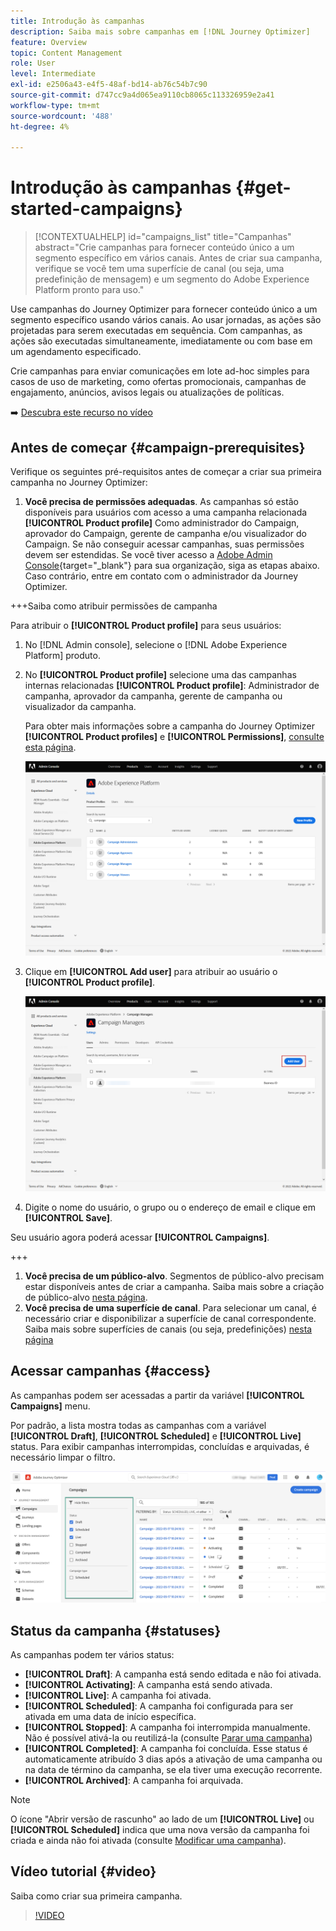 ```yaml
---
title: Introdução às campanhas
description: Saiba mais sobre campanhas em [!DNL Journey Optimizer]
feature: Overview
topic: Content Management
role: User
level: Intermediate
exl-id: e2506a43-e4f5-48af-bd14-ab76c54b7c90
source-git-commit: d747cc9a4d065ea9110cb8065c113326959e2a41
workflow-type: tm+mt
source-wordcount: '488'
ht-degree: 4%

---
```


# Introdução às campanhas {#get-started-campaigns}

>[!CONTEXTUALHELP]
>id="campaigns_list"
>title="Campanhas"
>abstract="Crie campanhas para fornecer conteúdo único a um segmento específico em vários canais. Antes de criar sua campanha, verifique se você tem uma superfície de canal (ou seja, uma predefinição de mensagem) e um segmento do Adobe Experience Platform pronto para uso."

Use campanhas do Journey Optimizer para fornecer conteúdo único a um segmento específico usando vários canais. Ao usar jornadas, as ações são projetadas para serem executadas em sequência. Com campanhas, as ações são executadas simultaneamente, imediatamente ou com base em um agendamento especificado.

Crie campanhas para enviar comunicações em lote ad-hoc simples para casos de uso de marketing, como ofertas promocionais, campanhas de engajamento, anúncios, avisos legais ou atualizações de políticas.

➡️ [Descubra este recurso no vídeo](#video)

<!--You can create two types of campaigns:

* **Scheduled campaigns** allow for simple ad-hoc batch communications for marketing use cases like promotional offers, engagement campaigns, announcements, legal notices, or policy updates.
* **API Triggered Campaigns** allow for simple transactional/operational messages with REST APIs (password reset, card abandonment, etc.), where the need may involve personalization using profile attributes and contextual data from payload.-->

## Antes de começar {#campaign-prerequisites}

Verifique os seguintes pré-requisitos antes de começar a criar sua primeira campanha no Journey Optimizer:

1. **Você precisa de permissões adequadas**. As campanhas só estão disponíveis para usuários com acesso a uma campanha relacionada **[!UICONTROL Product profile]** Como administrador do Campaign, aprovador do Campaign, gerente de campanha e/ou visualizador do Campaign. Se não conseguir acessar campanhas, suas permissões devem ser estendidas. Se você tiver acesso a [Adobe Admin Console](https://adminconsole.adobe.com/){target=&quot;_blank&quot;} para sua organização, siga as etapas abaixo. Caso contrário, entre em contato com o administrador da Journey Optimizer.

+++Saiba como atribuir permissões de campanha

Para atribuir o **[!UICONTROL Product profile]** para seus usuários:

1. No [!DNL Admin console], selecione o [!DNL Adobe Experience Platform] produto.

1. No **[!UICONTROL Product profile]** selecione uma das campanhas internas relacionadas **[!UICONTROL Product profile]**: Administrador de campanha, aprovador da campanha, gerente de campanha ou visualizador da campanha.

   Para obter mais informações sobre a campanha do Journey Optimizer **[!UICONTROL Product profiles]** e **[!UICONTROL Permissions]**, [consulte esta página](../administration/ootb-product-profiles.md).

   ![](assets/do-not-localize/admin_1.png)

1. Clique em **[!UICONTROL Add user]** para atribuir ao usuário o **[!UICONTROL Product profile]**.

   ![](assets/do-not-localize/admin_2.png)

1. Digite o nome do usuário, o grupo ou o endereço de email e clique em **[!UICONTROL Save]**.

Seu usuário agora poderá acessar **[!UICONTROL Campaigns]**.

+++

1. **Você precisa de um público-alvo**. Segmentos de público-alvo precisam estar disponíveis antes de criar a campanha. Saiba mais sobre a criação de público-alvo [nesta página](../segment/about-segments.md).
1. **Você precisa de uma superfície de canal**. Para selecionar um canal, é necessário criar e disponibilizar a superfície de canal correspondente. Saiba mais sobre superfícies de canais (ou seja, predefinições) [nesta página](../configuration/channel-surfaces.md)

## Acessar campanhas {#access}

As campanhas podem ser acessadas a partir da variável **[!UICONTROL Campaigns]** menu.

Por padrão, a lista mostra todas as campanhas com a variável **[!UICONTROL Draft]**, **[!UICONTROL Scheduled]** e **[!UICONTROL Live]** status. Para exibir campanhas interrompidas, concluídas e arquivadas, é necessário limpar o filtro.

![](assets/create-campaign-list.png)

## Status da campanha {#statuses}

As campanhas podem ter vários status:

* **[!UICONTROL Draft]**: A campanha está sendo editada e não foi ativada.
* **[!UICONTROL Activating]**: A campanha está sendo ativada.
* **[!UICONTROL Live]**: A campanha foi ativada.
* **[!UICONTROL Scheduled]**: A campanha foi configurada para ser ativada em uma data de início específica.
* **[!UICONTROL Stopped]**: A campanha foi interrompida manualmente. Não é possível ativá-la ou reutilizá-la (consulte [Parar uma campanha](modify-stop-campaign.md#stop))
* **[!UICONTROL Completed]**: A campanha foi concluída. Esse status é automaticamente atribuído 3 dias após a ativação de uma campanha ou na data de término da campanha, se ela tiver uma execução recorrente.
* **[!UICONTROL Archived]**: A campanha foi arquivada.

>[!NOTE]
>
>O ícone &quot;Abrir versão de rascunho&quot; ao lado de um **[!UICONTROL Live]** ou **[!UICONTROL Scheduled]** indica que uma nova versão da campanha foi criada e ainda não foi ativada (consulte [Modificar uma campanha](modify-stop-campaign.md#modify)).

## Vídeo tutorial {#video}

Saiba como criar sua primeira campanha.

>[!VIDEO](https://video.tv.adobe.com/v/346680?quality=12)
